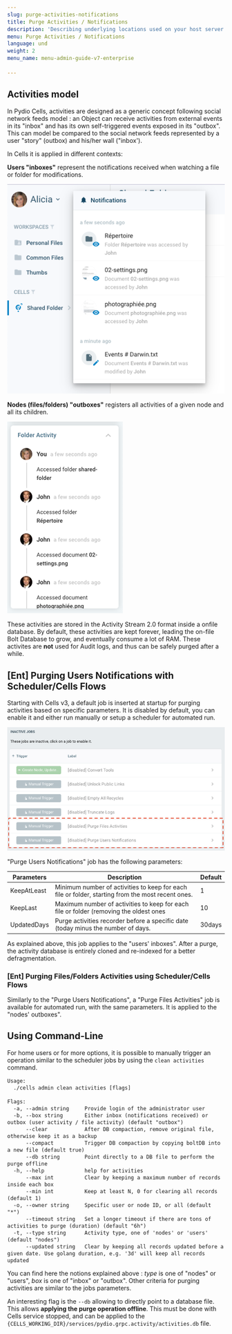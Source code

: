 ```yaml
---
slug: purge-activities-notifications
title: Purge Activities / Notifications
description: 'Describing underlying locations used on your host server for tracking user activities in Pydio Cells and how to perform house cleaning.  '
menu: Purge Activities / Notifications
language: und
weight: 2
menu_name: menu-admin-guide-v7-enterprise

---
```


## Activities model

In Pydio Cells, activities are designed as a generic concept following social network feeds model : an Object can receive activities from external events in its "inbox" and has its own self-triggered events exposed in its "outbox". This can model be compared to the social network feeds represented by a user "story" (outbox) and his/her wall ("inbox'). 

In Cells it is applied in different contexts:  

**Users "inboxes"** represent the notifications received when watching a file or folder for modifications.

![](../../images/2_running_cells_in_production/users-notifications.png)

**Nodes (files/folders) "outboxes"** registers all activities of a given node and all its children.

![](../../images/2_running_cells_in_production/folders-activities.png)

These activities are stored in the Activity Stream 2.0 format inside a onfile database. By default, these activities are kept forever, leading the on-file Bolt Database to grow, and eventually consume a lot of RAM. These activites are **not** used for Audit logs, and thus can be safely purged after a while.

## [Ent] Purging Users Notifications with Scheduler/Cells Flows

Starting with Cells v3, a default job is inserted at startup for purging activities based on specific parameters. It is disabled by default, you can enable it and either run manually or setup a scheduler for automated run.

![](../../images/2_running_cells_in_production/housekeeping-jobs.png)

"Purge Users Notifications" job has the following parameters:

| Parameters  | Description                                                                                       | Default |
| ----------- | ------------------------------------------------------------------------------------------------- | ------- |
| KeepAtLeast | Minimum number of activities to keep for each file or folder, starting from the most recent ones. | 1       |
| KeepLast    | Maximum number of activities to keep for each file or folder (removing the oldest ones            | 10      |
| UpdatedDays | Purge activities recorder before a specific date (today minus the number of days.                 | 30days  |

As explained above, this job applies to the "users' inboxes". After a purge, the activity database is entirely cloned and re-indexed for a better defragmentation.


### [Ent] Purging Files/Folders Activities using Scheduler/Cells Flows

Similarly to the "Purge Users Notifications", a "Purge Files Activities" job is available for automated run, with the same parameters. It is applied to the "nodes' outboxes". 

## Using Command-Line

For home users or for more options, it is possible to manually trigger an operation similar to the scheduler jobs by using the `clean activities` command.

```
Usage:
  ./cells admin clean activities [flags]

Flags:
  -a, --admin string     Provide login of the administrator user
  -b, --box string       Either inbox (notifications received) or outbox (user activity / file activity) (default "outbox")
      --clear            After DB compaction, remove original file, otherwise keep it as a backup
      --compact          Trigger DB compaction by copying boltDB into a new file (default true)
      --db string        Point directly to a DB file to perform the purge offline
  -h, --help             help for activities
      --max int          Clear by keeping a maximum number of records inside each box
      --min int          Keep at least N, 0 for clearing all records (default 1)
  -o, --owner string     Specific user or node ID, or all (default "*")
      --timeout string   Set a longer timeout if there are tons of activities to purge (duration) (default "6h")
  -t, --type string      Activity type, one of 'nodes' or 'users' (default "nodes")
      --updated string   Clear by keeping all records updated before a given date. Use golang duration, e.g. '3d' will keep all records updated 
```

You can find here the notions explained above : _type_ is one of "nodes" or "users", _box_ is one of "inbox" or "outbox". Other criteria for purging activities are similar to the jobs parameters.

An interesting flag is the `--db` allowing to directly point to a database file. This allows **applying the purge operation offline**. This must be done with Cells service stopped, and can be applied to the `{CELLS_WORKING_DIR}/services/pydio.grpc.activity/activities.db` file.